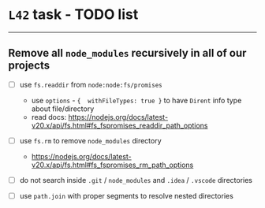 # `L42` task - TODO list

---

## Remove all `node_modules` recursively in all of our projects

- [ ] use `fs.readdir` from `node:node:fs/promises`
  - use `options` - `{  withFileTypes: true }` to have `Dirent` info type about file/directory 
  - read docs: https://nodejs.org/docs/latest-v20.x/api/fs.html#fs_fspromises_readdir_path_options
- [ ] use `fs.rm` to remove `node_modules` directory
  - https://nodejs.org/docs/latest-v20.x/api/fs.html#fs_fspromises_rm_path_options 
- [ ] do not search inside `.git` / `node_modules` and `.idea` / `.vscode` directories
- [ ] use `path.join` with proper segments to resolve nested directories

